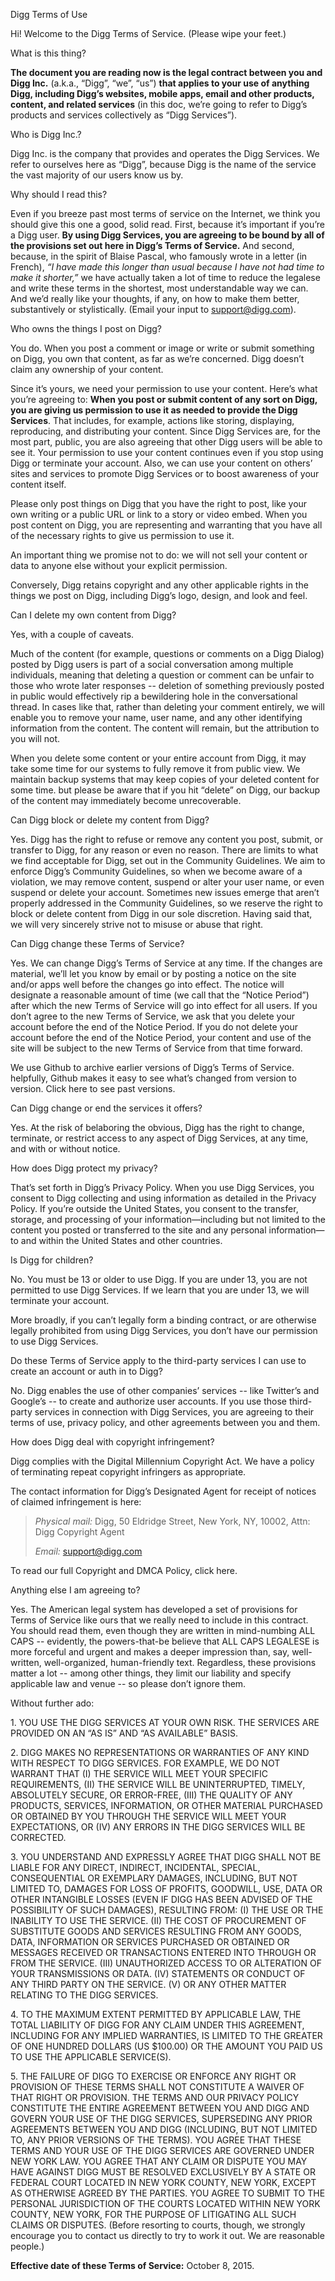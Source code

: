 Digg Terms of Use

Hi! Welcome to the Digg Terms of Service. (Please wipe your feet.)

What is this thing?

**The document you are reading now is the legal contract between you and Digg Inc.** (a.k.a., “Digg”, “we”, “us”) **that applies to your use of anything Digg, including Digg’s websites, mobile apps, email and other products, content, and related services** (in this doc, we’re going to refer to Digg’s products and services collectively as “Digg Services”).

Who is Digg Inc.?

Digg Inc. is the company that provides and operates the Digg Services. We refer to ourselves here as “Digg”, because Digg is the name of the service the vast majority of our users know us by.

Why should I read this?

Even if you breeze past most terms of service on the Internet, we think you should give this one a good, solid read. First, because it’s important if you’re a Digg user. **By using Digg Services, you are agreeing to be bound by all of the provisions set out here in Digg’s Terms of Service.** And second, because, in the spirit of Blaise Pascal, who famously wrote in a letter (in French), _“I have made this longer than usual because I have not had time to make it shorter,”_ we have actually taken a lot of time to reduce the legalese and write these terms in the shortest, most understandable way we can. And we’d really like your thoughts, if any, on how to make them better, substantively or stylistically. (Email your input to support@digg.com).

Who owns the things I post on Digg?

You do. When you post a comment or image or write or submit something on Digg, you own that content, as far as we’re concerned. Digg doesn’t claim any ownership of your content.

Since it’s yours, we need your permission to use your content. Here’s what you’re agreeing to: **When you post or submit content of any sort on Digg, you are giving us permission to use it as needed to provide the Digg Services**. That includes, for example, actions like storing, displaying, reproducing, and distributing your content. Since Digg Services are, for the most part, public, you are also agreeing that other Digg users will be able to see it. Your permission to use your content continues even if you stop using Digg or terminate your account. Also, we can use your content on others’ sites and services to promote Digg Services or to boost awareness of your content itself.

Please only post things on Digg that you have the right to post, like your own writing or a public URL or link to a story or video embed. When you post content on Digg, you are representing and warranting that you have all of the necessary rights to give us permission to use it.

An important thing we promise not to do: we will not sell your content or data to anyone else without your explicit permission.

Conversely, Digg retains copyright and any other applicable rights in the things we post on Digg, including Digg’s logo, design, and look and feel.

Can I delete my own content from Digg?

Yes, with a couple of caveats.

Much of the content (for example, questions or comments on a Digg Dialog) posted by Digg users is part of a social conversation among multiple individuals, meaning that deleting a question or comment can be unfair to those who wrote later responses -- deletion of something previously posted in public would effectively rip a bewildering hole in the conversational thread. In cases like that, rather than deleting your comment entirely, we will enable you to remove your name, user name, and any other identifying information from the content. The content will remain, but the attribution to you will not.

When you delete some content or your entire account from Digg, it may take some time for our systems to fully remove it from public view. We maintain backup systems that may keep copies of your deleted content for some time. but please be aware that if you hit “delete” on Digg, our backup of the content may immediately become unrecoverable.

Can Digg block or delete my content from Digg?

Yes. Digg has the right to refuse or remove any content you post, submit, or transfer to Digg, for any reason or even no reason. There are limits to what we find acceptable for Digg, set out in the Community Guidelines. We aim to enforce Digg’s Community Guidelines, so when we become aware of a violation, we may remove content, suspend or alter your user name, or even suspend or delete your account. Sometimes new issues emerge that aren’t properly addressed in the Community Guidelines, so we reserve the right to block or delete content from Digg in our sole discretion. Having said that, we will very sincerely strive not to misuse or abuse that right.

Can Digg change these Terms of Service?

Yes. We can change Digg’s Terms of Service at any time. If the changes are material, we’ll let you know by email or by posting a notice on the site and/or apps well before the changes go into effect. The notice will designate a reasonable amount of time (we call that the “Notice Period”) after which the new Terms of Service will go into effect for all users. If you don’t agree to the new Terms of Service, we ask that you delete your account before the end of the Notice Period. If you do not delete your account before the end of the Notice Period, your content and use of the site will be subject to the new Terms of Service from that time forward.

We use Github to archive earlier versions of Digg’s Terms of Service. helpfully, Github makes it easy to see what’s changed from version to version. Click here to see past versions.

Can Digg change or end the services it offers?

Yes. At the risk of belaboring the obvious, Digg has the right to change, terminate, or restrict access to any aspect of Digg Services, at any time, and with or without notice.

How does Digg protect my privacy?

That’s set forth in Digg’s Privacy Policy. When you use Digg Services, you consent to Digg collecting and using information as detailed in the Privacy Policy. If you’re outside the United States, you consent to the transfer, storage, and processing of your information—including but not limited to the content you posted or transferred to the site and any personal information—to and within the United States and other countries.

Is Digg for children?

No. You must be 13 or older to use Digg. If you are under 13, you are not permitted to use Digg Services. If we learn that you are under 13, we will terminate your account.

More broadly, if you can’t legally form a binding contract, or are otherwise legally prohibited from using Digg Services, you don’t have our permission to use Digg Services.

Do these Terms of Service apply to the third-party services I can use to create an account or auth in to Digg?

No. Digg enables the use of other companies’ services -- like Twitter’s and Google’s -- to create and authorize user accounts. If you use those third-party services in connection with Digg Services, you are agreeing to their terms of use, privacy policy, and other agreements between you and them.

How does Digg deal with copyright infringement?

Digg complies with the Digital Millennium Copyright Act. We have a policy of terminating repeat copyright infringers as appropriate.

The contact information for Digg’s Designated Agent for receipt of notices of claimed infringement is here:

> _Physical mail:_ Digg, 50 Eldridge Street, New York, NY, 10002, Attn: Digg Copyright Agent
> 
> _Email:_ support@digg.com

To read our full Copyright and DMCA Policy, click here.

Anything else I am agreeing to?

Yes. The American legal system has developed a set of provisions for Terms of Service like ours that we really need to include in this contract. You should read them, even though they are written in mind-numbing ALL CAPS -- evidently, the powers-that-be believe that ALL CAPS LEGALESE is more forceful and urgent and makes a deeper impression than, say, well-written, well-organized, human-friendly text. Regardless, these provisions matter a lot -- among other things, they limit our liability and specify applicable law and venue -- so please don’t ignore them.

Without further ado:

1\. YOU USE THE DIGG SERVICES AT YOUR OWN RISK. THE SERVICES ARE PROVIDED ON AN “AS IS” AND “AS AVAILABLE” BASIS.

2\. DIGG MAKES NO REPRESENTATIONS OR WARRANTIES OF ANY KIND WITH RESPECT TO DIGG SERVICES. FOR EXAMPLE, WE DO NOT WARRANT THAT (I) THE SERVICE WILL MEET YOUR SPECIFIC REQUIREMENTS, (II) THE SERVICE WILL BE UNINTERRUPTED, TIMELY, ABSOLUTELY SECURE, OR ERROR-FREE, (III) THE QUALITY OF ANY PRODUCTS, SERVICES, INFORMATION, OR OTHER MATERIAL PURCHASED OR OBTAINED BY YOU THROUGH THE SERVICE WILL MEET YOUR EXPECTATIONS, OR (IV) ANY ERRORS IN THE DIGG SERVICES WILL BE CORRECTED.

3\. YOU UNDERSTAND AND EXPRESSLY AGREE THAT DIGG SHALL NOT BE LIABLE FOR ANY DIRECT, INDIRECT, INCIDENTAL, SPECIAL, CONSEQUENTIAL OR EXEMPLARY DAMAGES, INCLUDING, BUT NOT LIMITED TO, DAMAGES FOR LOSS OF PROFITS, GOODWILL, USE, DATA OR OTHER INTANGIBLE LOSSES (EVEN IF DIGG HAS BEEN ADVISED OF THE POSSIBILITY OF SUCH DAMAGES), RESULTING FROM: (I) THE USE OR THE INABILITY TO USE THE SERVICE. (II) THE COST OF PROCUREMENT OF SUBSTITUTE GOODS AND SERVICES RESULTING FROM ANY GOODS, DATA, INFORMATION OR SERVICES PURCHASED OR OBTAINED OR MESSAGES RECEIVED OR TRANSACTIONS ENTERED INTO THROUGH OR FROM THE SERVICE. (III) UNAUTHORIZED ACCESS TO OR ALTERATION OF YOUR TRANSMISSIONS OR DATA. (IV) STATEMENTS OR CONDUCT OF ANY THIRD PARTY ON THE SERVICE. (V) OR ANY OTHER MATTER RELATING TO THE DIGG SERVICES.

4\. TO THE MAXIMUM EXTENT PERMITTED BY APPLICABLE LAW, THE TOTAL LIABILITY OF DIGG FOR ANY CLAIM UNDER THIS AGREEMENT, INCLUDING FOR ANY IMPLIED WARRANTIES, IS LIMITED TO THE GREATER OF ONE HUNDRED DOLLARS (US $100.00) OR THE AMOUNT YOU PAID US TO USE THE APPLICABLE SERVICE(S).

5\. THE FAILURE OF DIGG TO EXERCISE OR ENFORCE ANY RIGHT OR PROVISION OF THESE TERMS SHALL NOT CONSTITUTE A WAIVER OF THAT RIGHT OR PROVISION. THE TERMS AND OUR PRIVACY POLICY CONSTITUTE THE ENTIRE AGREEMENT BETWEEN YOU AND DIGG AND GOVERN YOUR USE OF THE DIGG SERVICES, SUPERSEDING ANY PRIOR AGREEMENTS BETWEEN YOU AND DIGG (INCLUDING, BUT NOT LIMITED TO, ANY PRIOR VERSIONS OF THE TERMS). YOU AGREE THAT THESE TERMS AND YOUR USE OF THE DIGG SERVICES ARE GOVERNED UNDER NEW YORK LAW. YOU AGREE THAT ANY CLAIM OR DISPUTE YOU MAY HAVE AGAINST DIGG MUST BE RESOLVED EXCLUSIVELY BY A STATE OR FEDERAL COURT LOCATED IN NEW YORK COUNTY, NEW YORK, EXCEPT AS OTHERWISE AGREED BY THE PARTIES. YOU AGREE TO SUBMIT TO THE PERSONAL JURISDICTION OF THE COURTS LOCATED WITHIN NEW YORK COUNTY, NEW YORK, FOR THE PURPOSE OF LITIGATING ALL SUCH CLAIMS OR DISPUTES. (Before resorting to courts, though, we strongly encourage you to contact us directly to try to work it out. We are reasonable people.)

**Effective date of these Terms of Service:** October 8, 2015.